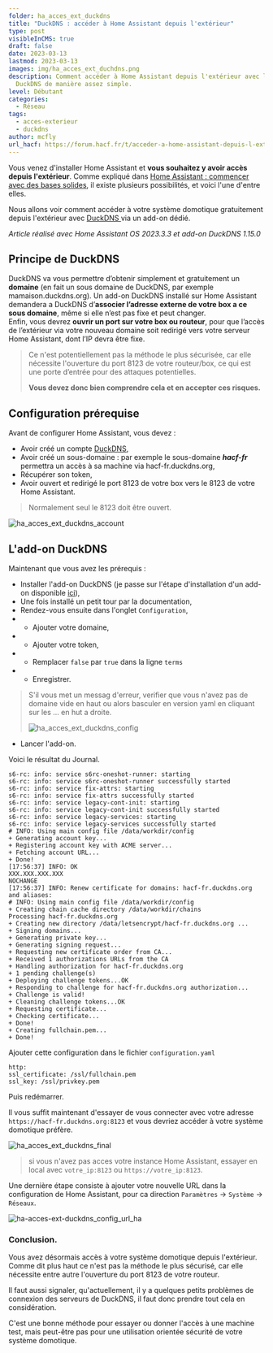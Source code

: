 ```yaml
---
folder: ha_acces_ext_duckdns
title: "DuckDNS : accéder à Home Assistant depuis l'extérieur"
type: post
visibleInCMS: true
draft: false
date: 2023-03-13
lastmod: 2023-03-13
images: img/ha_acces_ext_duchdns.png
description: Comment accéder à Home Assistant depuis l'extérieur avec l'add-on
  DuckDNS de manière assez simple.
level: Débutant
categories:
  - Réseau
tags:
  - acces-exterieur
  - duckdns
author: mcfly
url_hacf: https://forum.hacf.fr/t/acceder-a-home-assistant-depuis-l-exterieur-avec-lextension-duckdns/378
---
```

Vous venez d'installer Home Assistant et **vous souhaitez y avoir accès depuis l'extérieur**. Comme expliqué dans [Home Assistant : commencer avec des bases solides](/blog/ha_commencer_base_solide/), il existe plusieurs possibilités, et voici l'une d'entre elles.

Nous allons voir comment accéder à votre système domotique gratuitement depuis l'extérieur avec [DuckDNS ](https://www.duckdns.org/)via un add-on dédié.

*Article réalisé avec Home Assistant OS 2023.3.3 et add-on DuckDNS 1.15.0*

## Principe de DuckDNS

DuckDNS va vous permettre d’obtenir simplement et gratuitement un **domaine** (en fait un sous domaine de DuckDNS, par exemple mamaison.duckdns.org). Un add-on DuckDNS installé sur Home Assistant demandera a DuckDNS d’**associer l’adresse externe de votre box a ce sous domaine**, même si elle n’est pas fixe et peut changer. \
Enfin, vous devrez **ouvrir un port sur votre box ou routeur**, pour que l’accès de l’extérieur via votre nouveau domaine soit redirigé vers votre serveur Home Assistant, dont l’IP devra être fixe.

> Ce n'est potentiellement pas la méthode le plus sécurisée, car elle nécessite l'ouverture du port 8123 de votre routeur/box, ce qui est une porte d’entrée pour des attaques potentielles.
>
> **Vous devez donc bien comprendre cela et en accepter ces risques.**

## **Configuration prérequise**

Avant de configurer Home Assistant, vous devez :

* Avoir créé un compte [DuckDNS](https://www.duckdns.org/),
* Avoir créé un sous-domaine : par exemple le sous-domaine ***hacf-fr*** permettra un accès à sa machine via hacf-fr.duckdns.org, 
* Récupérer son token,
* Avoir ouvert et redirigé le port 8123 de votre box vers le 8123 de votre Home Assistant.

> Normalement seul le 8123 doit être ouvert.

![ha_acces_ext_duckdns_account](img/ha_acces_ext_duckdns_account.png "Compte DuchDNS et Création NDD")

## L'add-on DuckDNS

Maintenant que vous avez les prérequis :

* Installer l'add-on DuckDNS (je passe sur l'étape d'installation d'un add-on disponible [ici](/blog/ha_addon_installation/)),
* Une fois installé un petit tour par la documentation,
* Rendez-vous ensuite dans l'onglet `Configuration`,
* * Ajouter votre domaine,
* * Ajouter votre token,
* * Remplacer `false` par `true` dans la ligne `terms`
* * Enregistrer.

> S'il vous met un messag d'erreur, verifier que vous n'avez pas de domaine vide en haut ou alors basculer en version yaml en cliquant sur les ... en hut a droite.
>
> ![ha_acces_ext_duckdns_config](img/ha_acces_ext_duckdns_config.png "Configuration de l'add-on DuckDNS")

* Lancer l'add-on.

Voici le résultat du Journal.

```
s6-rc: info: service s6rc-oneshot-runner: starting
s6-rc: info: service s6rc-oneshot-runner successfully started
s6-rc: info: service fix-attrs: starting
s6-rc: info: service fix-attrs successfully started
s6-rc: info: service legacy-cont-init: starting
s6-rc: info: service legacy-cont-init successfully started
s6-rc: info: service legacy-services: starting
s6-rc: info: service legacy-services successfully started
# INFO: Using main config file /data/workdir/config
+ Generating account key...
+ Registering account key with ACME server...
+ Fetching account URL...
+ Done!
[17:56:37] INFO: OK
XXX.XXX.XXX.XXX
NOCHANGE
[17:56:37] INFO: Renew certificate for domains: hacf-fr.duckdns.org and aliases:
# INFO: Using main config file /data/workdir/config
+ Creating chain cache directory /data/workdir/chains
Processing hacf-fr.duckdns.org
+ Creating new directory /data/letsencrypt/hacf-fr.duckdns.org ...
+ Signing domains...
+ Generating private key...
+ Generating signing request...
+ Requesting new certificate order from CA...
+ Received 1 authorizations URLs from the CA
+ Handling authorization for hacf-fr.duckdns.org
+ 1 pending challenge(s)
+ Deploying challenge tokens...OK 
+ Responding to challenge for hacf-fr.duckdns.org authorization...
+ Challenge is valid!
+ Cleaning challenge tokens...OK 
+ Requesting certificate...
+ Checking certificate...
+ Done!
+ Creating fullchain.pem...
+ Done!
```

Ajouter cette configuration dans le fichier `configuration.yaml`

```
http:
ssl_certificate: /ssl/fullchain.pem
ssl_key: /ssl/privkey.pem
```

Puis redémarrer.

Il vous suffit maintenant d'essayer de vous connecter avec votre adresse `https://hacf-fr.duckdns.org:8123` et vous devriez accéder à votre système domotique préfère.

![ha_acces_ext_duckdns_final](img/ha_acces_ext_duckdns_final.png "Accès en HTTPS depuis l'extérieur avec DuckDNS")

> si vous n'avez pas acces votre instance Home Assistant, essayer en local avec `votre_ip:8123` ou `https://votre_ip:8123`.

Une dernière étape consiste à ajouter votre nouvelle URL dans la configuration de Home Assistant, pour ca direction `Paramètres` -> `Système` -> `Réseaux`.

![ha-acces-ext-duckdns_config_url_ha](img/ha-acces-ext-duckdns_config_url_ha.png "Configuration de l'URL dans Home Assistant")

### Conclusion.

Vous avez désormais accès à votre système domotique depuis l'extérieur.
Comme dit plus haut ce n'est pas la méthode le plus sécurisé, car elle nécessite entre autre l'ouverture du port 8123 de votre routeur.

Il faut aussi signaler, qu'actuellement, il y a quelques petits problèmes de connexion des serveurs de DuckDNS, il faut donc prendre tout cela en considération.

C'est une bonne méthode pour essayer ou donner l'accès à une machine test, mais peut-être pas pour une utilisation orientée sécurité de votre système domotique.